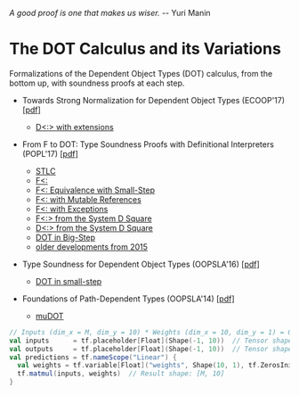 _A good proof is one that makes us wiser._ -- Yuri Manin

The DOT Calculus and its Variations
===================================

Formalizations of the Dependent Object Types (DOT) calculus, from the bottom up, with soundness proofs at each step.

- Towards Strong Normalization for Dependent Object Types (ECOOP'17) [[pdf]](https://www.cs.purdue.edu/homes/rompf/papers/wang-ecoop17.pdf)
  - [D<:> with extensions](./ecoop17/dsubsup_total_rec.v)

- From F to DOT: Type Soundness Proofs with Definitional Interpreters (POPL'17) [[pdf]](https://www.cs.purdue.edu/homes/rompf/papers/amin-popl17a.pdf)
  - [STLC](./popl17/stlc.v)
  - [F<:](./popl17/fsub.v)
  - [F<: Equivalence with Small-Step](./popl17/fsub_equiv.v)
  - [F<: with Mutable References](./popl17/fsub_mut.v)
  - [F<: with Exceptions](./popl17/fsub_exn.v)
  - [F<:> from the System D Square](./popl17/fsubsup.v)
  - [D<:> from the System D Square](./popl17/dsubsup.v)
  - [DOT in Big-Step](./popl17/dot.v)
  - [older developments from 2015](./dev2015)

- Type Soundness for Dependent Object Types (OOPSLA'16) [[pdf]](http://lampwww.epfl.ch/~amin/dot/soundness_oopsla16.pdf)
  - [DOT in small-step](./oopsla16)

- Foundations of Path-Dependent Types (OOPSLA'14) [[pdf]](http://lampwww.epfl.ch/~amin/dot/fpdt.pdf)
  - [muDOT](./oopsla14)

```Scala
// Inputs (dim_x = M, dim_y = 10) * Weights (dim_x = 10, dim_y = 1) = Outputs (dim_x = M, dim_y = 1)
val inputs      = tf.placeholder[Float](Shape(-1, 10))  // Tensor shape: [M, 10]
val outputs     = tf.placeholder[Float](Shape(-1, 10))  // Tensor shape: [M, 10]
val predictions = tf.nameScope("Linear") {
  val weights = tf.variable[Float]("weights", Shape(10, 1), tf.ZerosInitializer) // Tensor shape: [10, 1]
  tf.matmul(inputs, weights)  // Result shape: [M, 10]
}
```
